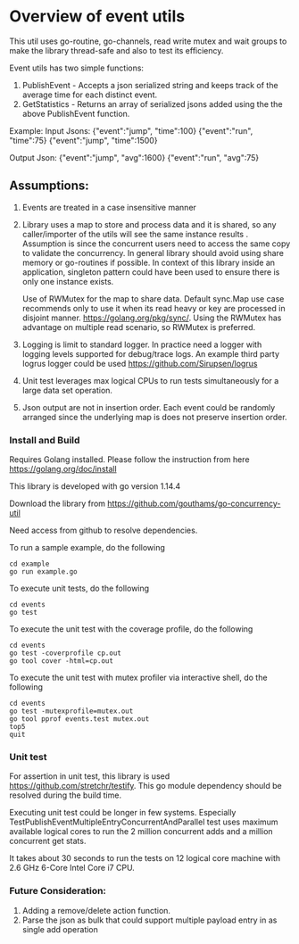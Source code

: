 # Overview of event utils
This util uses go-routine, go-channels, read write mutex and wait groups to make the library thread-safe 
and also to test its efficiency.

Event utils has two simple functions:
1) PublishEvent - Accepts a json serialized string and keeps track of the average time for each distinct event.
2) GetStatistics - Returns an array of serialized jsons added using the the above PublishEvent function.

Example: 
Input Jsons:
{"event":"jump", "time":100}
{"event":"run", "time":75}
{"event":"jump", "time":1500}

Output Json:
{"event":"jump", "avg":1600}
{"event":"run", "avg":75}
    
## Assumptions:

1) Events are treated in a case insensitive manner

2) Library uses a map to store and process data and it is shared, so any caller/importer of the utils will see the same
    instance results . Assumption is since the concurrent users need to access the same copy to validate the concurrency.
    In general library should avoid using share memory or go-routines if possible. In context of this library inside 
    an application, singleton pattern could have been used to ensure there is only one instance exists.
    
    Use of RWMutex for the map to share data. 
    Default sync.Map use case recommends only to use it when its read heavy or key are processed in disjoint manner.
    https://golang.org/pkg/sync/. Using the RWMutex has advantage on multiple read scenario, so RWMutex is preferred.
     
3) Logging is limit to standard logger. In practice need a logger with logging levels supported for debug/trace logs.
   An example third party logrus logger could be used https://github.com/Sirupsen/logrus

4) Unit test leverages max logical CPUs to run tests simultaneously for a large data set operation. 

5) Json output are not in insertion order. Each event could be randomly arranged since the underlying map is does not
 preserve insertion order.

### Install and Build
Requires Golang installed. Please follow the instruction from here https://golang.org/doc/install

This library is developed with go version 1.14.4

Download the library from https://github.com/gouthams/go-concurrency-util

Need access from github to resolve dependencies.

To run a sample example, do the following
```shell script
cd example
go run example.go
```

To execute unit tests, do the following
```shell script
cd events
go test
```

To execute the unit test with the coverage profile, do the following
```shell script
cd events
go test -coverprofile cp.out
go tool cover -html=cp.out
```

To execute the unit test with mutex profiler via interactive shell, do the following
```shell script
cd events
go test -mutexprofile=mutex.out
go tool pprof events.test mutex.out
top5
quit
```

### Unit test
For assertion in unit test, this library is used https://github.com/stretchr/testify. 
This go module dependency should be resolved during the build time.  

Executing unit test could be longer in few systems. 
Especially TestPublishEventMultipleEntryConcurrentAndParallel test uses maximum available logical cores
to run the 2 million concurrent adds and a million concurrent get stats.

It takes about 30 seconds to run the tests on 12 logical core machine with 2.6 GHz 6-Core Intel Core i7 CPU.

### Future Consideration:
   1) Adding a remove/delete action function.
   2) Parse the json as bulk that could support multiple payload entry in as single add operation
   